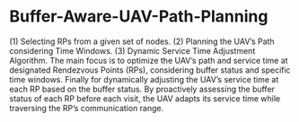 # Buffer-Aware-UAV-Path-Planning
(1) Selecting RPs from a given set of nodes.
(2) Planning the UAV’s Path considering Time Windows.
(3) Dynamic Service Time Adjustment Algorithm.
The main focus is to optimize the UAV’s path and service time at designated Rendezvous Points (RPs), considering buffer status and specific time windows.
Finally for dynamically adjusting the UAV’s service time at each RP based on the buffer status. By proactively assessing the buffer status of each RP before each visit, 
the UAV adapts its service time while traversing the RP’s communication range.
